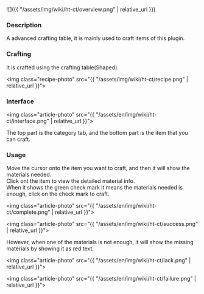 ![]({{ "/assets/img/wiki/ht-ct/overview.png" | relative_url }})

### Description  

A advanced crafting table, it is mainly used to craft items of this plugin.  

### Crafting  

It is crafted using the crafting table(Shaped).  

<img class="recipe-photo" src="{{ "/assets/img/wiki/ht-ct/recipe.png" | relative_url }}">  

### Interface  

<img class="article-photo" src="{{ "/assets/en/img/wiki/ht-ct/interface.png" | relative_url }}">  

The top part is the category tab, and the bottom part is the item that you can craft.  

### Usage  

Move the cursor onto the item you want to craft, and then it will show the materials needed.  
Click ont the item to view the detailed material info.  
When it shows the green check mark it means the materials needed is enough, click on the check mark to craft.  

<img class="article-photo" src="{{ "/assets/en/img/wiki/ht-ct/complete.png" | relative_url }}">  

<img class="article-photo" src="{{ "/assets/en/img/wiki/ht-ct/success.png" | relative_url }}">  

However, when one of the materials is not enough, it will show the missing materials by showing it as red text.  

<img class="article-photo" src="{{ "/assets/en/img/wiki/ht-ct/lack.png" | relative_url }}">  

<img class="article-photo" src="{{ "/assets/en/img/wiki/ht-ct/failure.png" | relative_url }}">  
